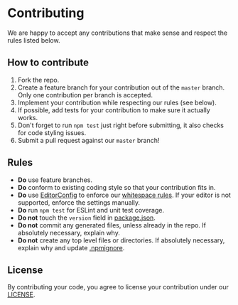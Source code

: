 # Contributing

We are happy to accept any contributions that make sense and respect the rules listed below.

## How to contribute

1. Fork the repo.
2. Create a feature branch for your contribution out of the `master` branch. Only one contribution per branch is accepted.
3. Implement your contribution while respecting our rules (see below).
4. If possible, add tests for your contribution to make sure it actually works.
5. Don't forget to run `npm test` just right before submitting, it also checks for code styling issues.
6. Submit a pull request against our `master` branch!

## Rules

* **Do** use feature branches.
* **Do** conform to existing coding style so that your contribution fits in.
* **Do** use [EditorConfig] to enforce our [whitespace rules](.editorconfig). If your editor is not supported, enforce the settings manually.
* **Do** run `npm test` for ESLint and unit test coverage.
* **Do not** touch the `version` field in [package.json](package.json).
* **Do not** commit any generated files, unless already in the repo. If absolutely necessary, explain why.
* **Do not** create any top level files or directories. If absolutely necessary, explain why and update [.npmignore](.npmignore).

## License

By contributing your code, you agree to license your contribution under our [LICENSE](LICENSE).

[editorconfig]: <http://editorconfig.org/>

